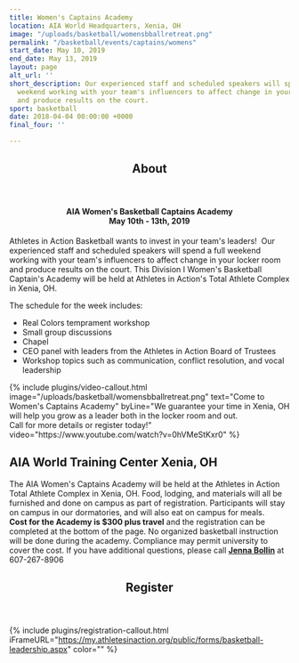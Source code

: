 ```yaml
---
title: Women's Captains Academy
location: AIA World Headquarters, Xenia, OH
image: "/uploads/basketball/womensbballretreat.png"
permalink: "/basketball/events/captains/womens"
start_date: May 10, 2019
end_date: May 13, 2019
layout: page
alt_url: ''
short_description: Our experienced staff and scheduled speakers will spend a full
  weekend working with your team's influencers to affect change in your locker room
  and produce results on the court.
sport: basketball
date: 2018-04-04 00:00:00 +0000
final_four: ''

---
```

<div class="row">
<div class="max-width">
<div class="container">
<section class="section" id="about"><header class="section-header container text-center"><h2 class="section-title first-color" data-title="About">About</h2></header></section>
</div></div>
<div class="row">
<div class=" span-12 cell">
<div class="container"><h4 style="text-align: center;">AIA Women's Basketball&nbsp;Captains Academy<br />May 10th - 13th, 2019</h4>
<p>Athletes in Action Basketball wants to invest in your team's leaders! &nbsp;Our experienced staff and scheduled speakers will spend a full weekend working with your team's influencers to affect change in your locker room and produce results on the court. This Division I Women's Basketball Captain's Academy will be held at Athletes in Action's Total Athlete Complex in Xenia, OH.</p>
<p><strong></strong>The schedule for the week includes:</p>
<ul class="list-style list-disc">
<li>Real Colors temprament workshop</li>
<li>Small group discussions</li>
<li>Chapel</li>
<li>CEO panel with leaders from the Athletes in Action Board of Trustees</li>
<li>Workshop topics such as communication, conflict resolution, and vocal leadership</li>
</ul>
</div></div></div>
<div class="mb35 mb20-xs"></div>
<!-- space -->
{% include plugins/video-callout.html image="/uploads/basketball/womensbballretreat.png" text="Come to Women's Captains Academy" byLine="We guarantee your time in Xenia, OH will help you grow as a leader both in the locker room and out.<br /> Call for more details or register today!" video="https://www.youtube.com/watch?v=0hVMeStKxr0" %}


<!-- space -->
</div></div>
<div class="row fullwidth">
<div class=" span-12 cell">
<div class="mb20 mt20"><div class="bg-image pt40 pb40 pb60-xs overlay-container" data-bgattach="/uploads/basketball/xenia-map.png">
<div class="overlay"></div>
<!-- end .overlay -->
<div class="mb20"></div>
<!-- space -->
<div class="container">
<div class="row">
<div class="col-md-8 col-md-push-2">
<h2 class="title text-center mb30">AIA World Training Center <span class="light first-color">Xenia, OH</span></h2>
<p class="text-center"></p>
<div class="mb20"></div>
<!-- End .col-md-4 --></div>
<!-- End .col-md-8 --></div>
<!-- End .row --></div>
<!-- End .container --></div>
<!-- End .bg-image -->
</div>


<div class="container"><p>The AIA&nbsp;Women's Captains Academy&nbsp;will be held at the Athletes in Action Total Athlete Complex&nbsp;in Xenia, OH. Food, lodging, and materials will all be furnished and done on campus as part of registration. Participants will stay on campus in our dormatories, and will also eat on campus for meals. <strong>Cost&nbsp;for the Academy&nbsp;is $300 plus travel</strong>&nbsp;and the registration can be completed at the bottom of the page. No organized basketball instruction will be done during the academy. Compliance may permit university to cover the cost. If you have additional questions, please call <strong><a href="mailto:jenna.bolin@athletesinaction.org">Jenna Bollin</a></strong>&nbsp;at 607-267-8906</p>
</div></div></div>
<div class="row">
<div class=" span-12 cell" id="register">
<header class="section-header container text-center">
<h2 class="section-title first-color" data-title="Register">Register</h2>
</header>
</div></div>

{% include plugins/registration-callout.html iFrameURL="https://my.athletesinaction.org/public/forms/basketball-leadership.aspx" color="" %}